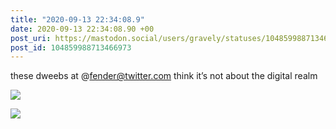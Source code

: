 ```yaml
---
title: "2020-09-13 22:34:08.9"
date: 2020-09-13 22:34:08.90 +00
post_uri: https://mastodon.social/users/gravely/statuses/104859988713466973
post_id: 104859988713466973
---
```

these dweebs at @fender@twitter.com think it’s not about the digital realm


![](/images/104859988536881644.png)

![](/images/104859988659456727.jpg)

